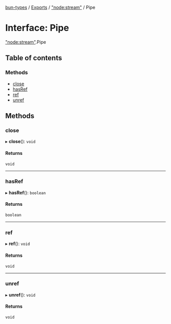 [bun-types](https://github.com/oven-sh/bun-types/blob/master/api-docs/README.md) / [Exports](https://github.com/oven-sh/bun-types/blob/master/api-docs/modules.md) / ["node:stream"](https://github.com/oven-sh/bun-types/blob/master/api-docs/modules/node_stream_.md) / Pipe

# Interface: Pipe

["node:stream"](https://github.com/oven-sh/bun-types/blob/master/api-docs/modules/node_stream_.md).Pipe

## Table of contents

### Methods

- [close](https://github.com/oven-sh/bun-types/blob/master/api-docs/interfaces/node_stream_.Pipe.md#close)
- [hasRef](https://github.com/oven-sh/bun-types/blob/master/api-docs/interfaces/node_stream_.Pipe.md#hasref)
- [ref](https://github.com/oven-sh/bun-types/blob/master/api-docs/interfaces/node_stream_.Pipe.md#ref)
- [unref](https://github.com/oven-sh/bun-types/blob/master/api-docs/interfaces/node_stream_.Pipe.md#unref)

## Methods

### close

▸ **close**(): `void`

#### Returns

`void`

___

### hasRef

▸ **hasRef**(): `boolean`

#### Returns

`boolean`

___

### ref

▸ **ref**(): `void`

#### Returns

`void`

___

### unref

▸ **unref**(): `void`

#### Returns

`void`
